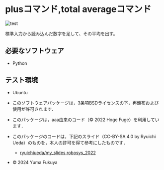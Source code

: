 # plusコマンド,total averageコマンド

![test](https://github.com/hukuyuma/robosys2024/actions/workflows/test.yml/badge.svg)

標準入力から読み込んだ数字を足して、その平均を出す。

## 必要なソフトウェア
- Python

## テスト環境
- Ubuntu

- このソフトウェアパッケージは，3条項BSDライセンスの下，再頒布および使用が許可されます．
- このパッケージは，aaa由来のコード（© 2022 Hoge Fuge）を利用しています．
- このパッケージのコードは，下記のスライド（CC-BY-SA 4.0 by Ryuichi Ueda）のものを，本人の許可を得て参考にしたものです．
    - [ryuichiueda/my_slides robosys_2022](https://github.com/ryuichiueda/my_slides/tree/master/robosys_2022)
- © 2024 Yuma Fukuya


